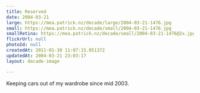 ```yaml
---
title: Reserved
date: 2004-03-21
large: https://mea.patrick.nz/decade/large/2004-03-21-1476.jpg
small: https://mea.patrick.nz/decade/small/2004-03-21-1476.jpg
smallRetina: https://mea.patrick.nz/decade/small/2004-03-21-1476@2x.jpg
flickrUrl: null
photoId: null
createdAt: 2011-01-30 11:07:15.051372
updatedAt: 2004-03-21 23:03:17
layout: decade-image

---
```

Keeping cars out of my wardrobe since mid 2003.
